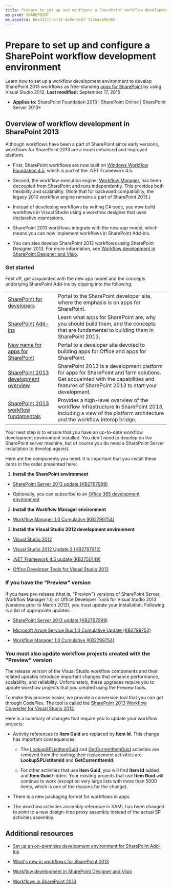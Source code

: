 ```yaml
---
title: Prepare to set up and configure a SharePoint workflow development environment
ms.prod: SHAREPOINT
ms.assetid: b6a3321f-4131-4a8e-9cb7-7a1b4ab9e26b
---
```



# Prepare to set up and configure a SharePoint workflow development environment
Learn how to set up a workflow development environment to develop SharePoint 2013 workflows as free-standing  [apps for SharePoint](http://msdn.microsoft.com/library/fp179930.aspx) by using Visual Studio 2012.
 **Last modified:** September 17, 2015
  
    
    

 * **Applies to:** SharePoint Foundation 2013 | SharePoint Online | SharePoint Server 2013* 
## Overview of workflow development in SharePoint 2013

Although workflows have been a part of SharePoint since early versions, workflows for SharePoint 2013 are a much enhanced and improved platform. 
  
    
    

- First, SharePoint workflows are now built on  [Windows Workflow Foundation 4.5](http://msdn.microsoft.com/library/dd489441%28v=vs.110%29), which is part of the .NET Framework 4.5. 
    
  
- Second, the workflow execution engine,  [Workflow Manager](http://msdn.microsoft.com/library/windowsazure/jj193528%28v=azure.10%29.aspx), has been decoupled from SharePoint and runs independently. This provides both flexibility and scalability. (Note that for backward compatibility, the legacy 2010 workflow engine remains a part of SharePoint 2013.) 
    
  
- Instead of developing workflows by writing C# code, you now build workflows in Visual Studio using a workflow designer that uses declarative expressions. 
    
  
- SharePoint 2013 workflows integrate with the new app model, which means you can now implement workflows in SharePoint Add-ins. 
    
  
- You can also develop SharePoint 2013 workflows using SharePoint Designer 2013. For more information, see  [Workflow development in SharePoint Designer and Visio](workflow-development-in-sharepoint-designer-and-visio.md). 
    
  

### Get started

First off, get acquainted with the new app model and the concepts underlying SharePoint Add-ins by dipping into the following: 
  
    
    

|||
|:-----|:-----|
| [SharePoint for developers](http://msdn.microsoft.com/en-us/sharepoint)|Portal to the SharePoint developer site, where the emphasis is on apps for SharePoint. |
| [SharePoint Add-ins](http://msdn.microsoft.com/library/cd1eda9e-8e54-4223-93a9-a6ea0d18df70%28Office.15%29.aspx)|Learn what apps for SharePoint are, why you should build them, and the concepts that are fundamental to building them in SharePoint 2013. |
| [New name for apps for SharePoint](http://msdn.microsoft.com/library/05b07b04-6c8b-4b7e-bd86-e32c589dfead%28Office.15%29.aspx)|Portal to a developer site devoted to building apps for Office and apps for SharePoint. |
| [SharePoint 2013 development overview](sharepoint-2013-development-overview.md)|SharePoint 2013 is a development platform for apps for SharePoint and farm solutions. Get acquainted with the capabilities and features of SharePoint 2013 to start your development. |
| [SharePoint 2013 workflow fundamentals](sharepoint-2013-workflow-fundamentals.md)|Provides a high-level overview of the workflow infrastructure in SharePoint 2013, including a view of the platform architecture and the workflow interop bridge. |
   
Your next step is to ensure that you have an up-to-date workflow development environment installed. You don't need to develop on the SharePoint server machine, but of course you do need a SharePoint Server installation to develop against. 
  
    
    
Here are the components you need. It is important that you install these items in the order presented here: 
  
    
    

1.  **Install the SharePoint environment**
    
  -  [SharePoint Server 2013 update (KB2767999)](http://support.microsoft.com/kb/2767999)
    
  
  - Optionally, you can subscribe to an  [Office 365 development environment](http://msdn.microsoft.com/library/office/apps/fp179924%28v=office.15%29)
    
  
2.  **Install the Workflow Manager environment**
    
  -  [Workflow Manager 1.0 Cumulative (KB2799754)](http://support.microsoft.com/kb/2799754/en-us)
    
  
3.  **Install the Visual Studio 2012 development environment**
    
  -  [Visual Studio 2012](http://www.microsoft.com/visualstudio/eng/downloads#vs)
    
  
  -  [Visual Studio 2012 Update 2 (KB2797912)](http://support.microsoft.com/kb/2797912)
    
  
  -  [.NET Framework 4.5 update (KB2750149)](http://support.microsoft.com/kb/2750149/en-us)
    
  
  -  [Office Developer Tools for Visual Studio 2012](http://aka.ms/OfficeDevToolsForVS2012)
    
  

### If you have the "Preview" version

If you have pre-release (that is, "Preview") versions of SharePoint Server, Workflow Manager 1.0, or Office Developer Tools for Visual Studio 2013 (versions prior to March 2013), you must update your installation. Following is a list of appropriate updates: 
  
    
    

-  [SharePoint Server 2013 update (KB2767999)](http://support.microsoft.com/kb/2767999)
    
  
-  [Microsoft Azure Service Bus 1.0 Cumulative Update (KB2799752)](http://support.microsoft.com/kb/2799752/en-us)
    
  
-  [Workflow Manager 1.0 Cumulative (KB2799754)](http://support.microsoft.com/kb/2799754/en-us)
    
  

### You must also update workflow projects created with the "Preview" version

The release version of the Visual Studio workflow components and their related updates introduce important changes that enhance performance, scalability, and reliability. Unfortunately, these upgrades require you to update workflow projects that you created using the Preview tools. 
  
    
    
To make this process easier, we provide a conversion tool that you can get through CodePlex. The tool is called the  [SharePoint 2013 Workflow Converter for Visual Studio 2012](http://wfconverter.codeplex.com/). 
  
    
    
Here is a summary of changes that require you to update your workflow projects: 
  
    
    

- Activity references to  **Item Guid** are replaced by **Item Id**. This change has important consequences: 
    
  - The  [LookupSPListItemGuid](https://msdn.microsoft.com/library/Microsoft.SharePoint.WorkflowServices.Activities.LookupSPListItemGuid.aspx) and [GetCurrentItemGuid](https://msdn.microsoft.com/library/Microsoft.SharePoint.WorkflowServices.Activities.GetCurrentItemGuid.aspx) activities are removed from the tooling; their replacement activities are **LookupSPListItemId** and **GetCurrentItemId**. 
    
  
  - For other activities that use  **Item Guid**, you will find  **Item Id** added and **Item Guid** hidden. Your existing projects that use **Item Guid** will continue to work (except on very large lists with more than 5000 items, which is one of the reasons for the change).
    
  
- There is a new packaging format for workflows in apps. 
    
  
- The workflow activities assembly reference in XAML has been changed to point to a new design-time proxy assembly instead of the actual SP activities assembly. 
    
  

## Additional resources
<a name="bk_addresources"> </a>


-  [Set up an on-premises development environment for SharePoint Add-ins](http://msdn.microsoft.com/library/b0878c12-27c9-4eea-ae3b-7e79e5a8838d%28Office.15%29.aspx)
    
  
-  [What's new in workflows for SharePoint 2013](what-s-new-in-workflows-for-sharepoint-2013.md)
    
  
-  [Workflow development in SharePoint Designer and Visio](workflow-development-in-sharepoint-designer-and-visio.md)
    
  
-  [Workflows in SharePoint 2013](workflows-in-sharepoint-2013.md)
    
  

